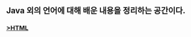 <h2>Java 외의 언어에 대해 배운 내용을 정리하는 공간이다.</h2>
<h3><a href="https://www.youtube.com/playlist?list=PLuHgQVnccGMDUzDDCKW-pCZQY-MMCX5yB">>HTML</a></h3>
